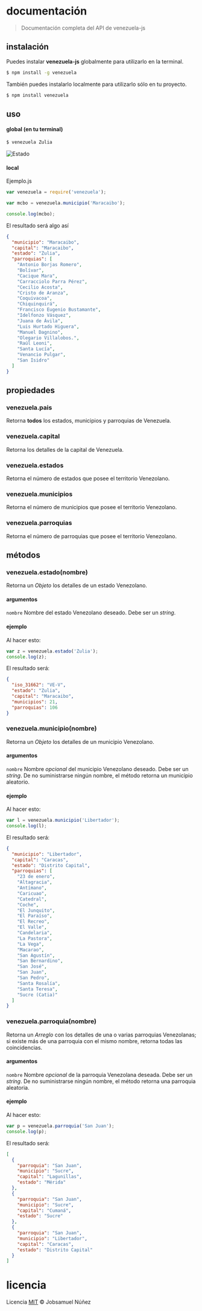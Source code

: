 # documentación

> Documentación completa del API de venezuela-js

## instalación

Puedes instalar **venezuela-js** globalmente para utilizarlo en la terminal.

```bash
$ npm install -g venezuela
```

También puedes instalarlo localmente para utilizarlo sólo en tu proyecto.


```bash
$ npm install venezuela
```

## uso

#### global (en tu terminal)


```bash
$ venezuela Zulia
```

![Estado](http://i.imgur.com/LciVjJf.png)

#### local

Ejemplo.js
```js
var venezuela = require('venezuela');

var mcbo = venezuela.municipio('Maracaibo');

console.log(mcbo);
```

El resultado será algo así

```json
{
  "municipio": "Maracaibo",
  "capital": "Maracaibo",
  "estado": "Zulia",
  "parroquias": [
    "Antonio Borjas Romero",
    "Bolívar",
    "Cacique Mara",
    "Carracciolo Parra Pérez",
    "Cecilio Acosta",
    "Cristo de Aranza",
    "Coquivacoa",
    "Chiquinquirá",
    "Francisco Eugenio Bustamante",
    "Idelfonzo Vásquez",
    "Juana de Ávila",
    "Luis Hurtado Higuera",
    "Manuel Dagnino",
    "Olegario Villalobos.",
    "Raúl Leoni",
    "Santa Lucía",
    "Venancio Pulgar",
    "San Isidro"
  ]
}
```

## propiedades

### venezuela.pais

Retorna **todos** los estados, municipios y parroquias de Venezuela.

### venezuela.capital

Retorna los detalles de la capital de Venezuela.

### venezuela.estados

Retorna el número de estados que posee el territorio Venezolano.

### venezuela.municipios

Retorna el número de municipios que posee el territorio Venezolano.

### venezuela.parroquias

Retorna el número de parroquias que posee el territorio Venezolano.

## métodos

### venezuela.estado(nombre)

Retorna un *Objeto* los detalles de un estado Venezolano.

#### argumentos

`nombre` Nombre del estado Venezolano deseado. Debe ser un *string*.

#### ejemplo

Al hacer esto:

```js
var z = venezuela.estado('Zulia');
console.log(z);
```
El resultado será:
```json
{
  "iso_31662": "VE-V",
  "estado": "Zulia",
  "capital": "Maracaibo",
  "municipios": 21,
  "parroquias": 106
}
```

### venezuela.municipio(nombre)

Retorna un *Objeto* los detalles de un municipio Venezolano.

#### argumentos

`nombre` Nombre *opcional* del municipio Venezolano deseado. Debe ser un *string*. De no suministrarse ningún nombre, el método retorna un municipio aleatorio.

#### ejemplo

Al hacer esto:

```js
var l = venezuela.municipio('Libertador');
console.log(l);
```
El resultado será:
```json
{
  "municipio": "Libertador",
  "capital": "Caracas",
  "estado": "Distrito Capital",
  "parroquias": [
    "23 de enero",
    "Altagracia",
    "Antímano",
    "Caricuao",
    "Catedral",
    "Coche",
    "El Junquito",
    "El Paraíso",
    "El Recreo",
    "El Valle",
    "Candelaria",
    "La Pastora",
    "La Vega",
    "Macarao",
    "San Agustín",
    "San Bernardino",
    "San José",
    "San Juan",
    "San Pedro",
    "Santa Rosalía",
    "Santa Teresa",
    "Sucre (Catia)"
  ]
}
```

### venezuela.parroquia(nombre)

Retorna un *Arreglo* con los detalles de una o varias parroquias Venezolanas; si existe más de una parroquia con el mismo nombre, retorna todas las coincidencias.

#### argumentos

`nombre` Nombre *opcional* de la parroquia Venezolana deseada. Debe ser un *string*. De no suministrarse ningún nombre, el método retorna una parroquia aleatoria.

#### ejemplo

Al hacer esto:

```js
var p = venezuela.parroquia('San Juan');
console.log(p);
```
El resultado será:
```json
[
  {
    "parroquia": "San Juan",
    "municipio": "Sucre",
    "capital": "Lagunillas",
    "estado": "Mérida"
  },
  {
    "parroquia": "San Juan",
    "municipio": "Sucre",
    "capital": "Cumaná",
    "estado": "Sucre"
  },
  {
    "parroquia": "San Juan",
    "municipio": "Libertador",
    "capital": "Caracas",
    "estado": "Distrito Capital"
  }
]
```

# licencia

Licencia [MIT](http://opensource.org/licenses/MIT) :copyright: Jobsamuel Núñez